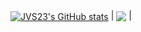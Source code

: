 
<a href="https://github.com/anuraghazra/github-readme-stats"><img align="center" src="https://github-readme-stats.vercel.app/api?username=JVS23&show_icons=true&theme=react&count_private=true" alt="JVS23's GitHub stats" /></a> | <a href="https://github.com/anuraghazra/github-readme-stats"><img align="center" src="https://github-readme-stats.vercel.app/api/top-langs/?username=JVS23&hide=shell" /></a> |
